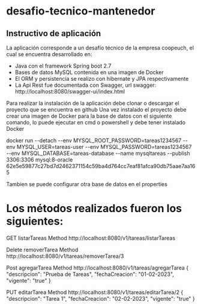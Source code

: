 # desafio-tecnico-mantenedor

## Instructivo de aplicación

La aplicación corresponde a un desafío técnico de la empresa coopeuch, el cual se encuentra desarrollado en:

- Java con el framework Spring boot 2.7
- Bases de datos MySQL contenida en una imagen de Docker
- El ORM y persistencia se realizo con hibernate y JPA respectivamente
- La Api Rest fue documentada con Swagger, url swagger: http://localhost:8080/swagger-ui/index.html

Para realizar la instalación de la aplicación debe clonar o descargar el proyecto que se encuentra en github 
Una vez instalado el proyecto debe crear una imagen de Docker para la base de datos con el siguiente comando, lo puede ejecutar en cmd o powershell y debe tener instalado Docker 

docker run --detach --env MYSQL_ROOT_PASSWORD=tareas1234567 --env MYSQL_USER=tareas-user --env MYSQL_PASSWORD=tareas1234567 --env MYSQL_DATABASE=tareas-database --name mysqltareas --publish 3306:3306 mysql:8-oracle
62e5e59877c27bd7d2462371154c59ba4d764cc7eaf81afca90db75aae7aa165

Tambien se puede configurar otra base de datos en el properties 

# Los métodos realizados fueron los siguientes:

GET listarTareas Method
http://localhost:8080/v1/tareas/listarTareas

Delete removerTarea Method
http://localhost:8080/v1/tareas/removerTarea/3

Post agregarTarea Method
http://localhost:8080/v1/tareas/agregarTarea
{
      "descripcion": "Prueba de Tareas",
      "fechaCreacion": "01-02-2023",
      "vigente": "true"
   }

PUT editarTarea Method
http://localhost:8080/v1/tareas/editarTarea/2
{
        "descripcion": "Tarea 1",
        "fechaCreacion": "02-02-2023",
	"vigente": "true"
    }

